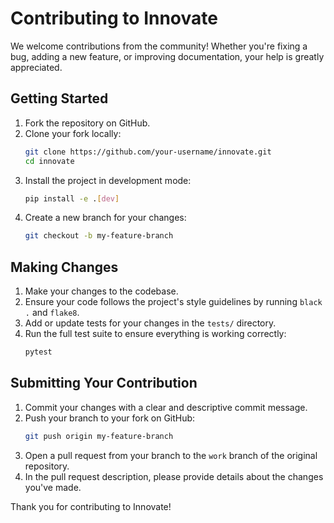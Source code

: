 # Contributing to Innovate

We welcome contributions from the community! Whether you're fixing a bug, adding a new feature, or improving documentation, your help is greatly appreciated.

## Getting Started

1.  Fork the repository on GitHub.
2.  Clone your fork locally:
    ```bash
    git clone https://github.com/your-username/innovate.git
    cd innovate
    ```
3.  Install the project in development mode:
    ```bash
    pip install -e .[dev]
    ```
4.  Create a new branch for your changes:
    ```bash
    git checkout -b my-feature-branch
    ```

## Making Changes

1.  Make your changes to the codebase.
2.  Ensure your code follows the project's style guidelines by running `black .` and `flake8`.
3.  Add or update tests for your changes in the `tests/` directory.
4.  Run the full test suite to ensure everything is working correctly:
    ```bash
    pytest
    ```

## Submitting Your Contribution

1.  Commit your changes with a clear and descriptive commit message.
2.  Push your branch to your fork on GitHub:
    ```bash
    git push origin my-feature-branch
    ```
3.  Open a pull request from your branch to the `work` branch of the original repository.
4.  In the pull request description, please provide details about the changes you've made.

Thank you for contributing to Innovate!
